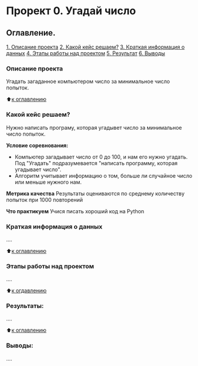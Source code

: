 # Прорект 0. Угадай число

## Оглавление.
[1. Описание проекта](https://github.com/Barakuda12345g1/barakuda_rep_v6/tree/main/project_0/README.md#Описание-проекта)
[2. Какой кейс решаем?](https://github.com/Barakuda12345g1/barakuda_rep_v6/tree/main/project_0/README.md#Какой-кейс-решаем)
[3. Краткая информация о данных](https://github.com/Barakuda12345g1/barakuda_rep_v6/tree/main/project_0/README.md#Краткая-информация-о-данных)
[4. Этапы работы над проектом](https://github.com/Barakuda12345g1/barakuda_rep_v6/tree/main/project_0/README.md#Этапы-работы-над-проектом)
[5. Результат](https://github.com/Barakuda12345g1/barakuda_rep_v6/tree/main/project_0/README.md#Результат)
[6. Выводы](https://github.com/Barakuda12345g1/barakuda_rep_v6/tree/main/project_0/README.md#Выводы)

### Описание проекта
Угадать загаданное компьютером число за минимальное число попыток.

:arrow_up:[к оглавлению]()


### Какой кейс решаем?
Нужно написать програму, которая угадывет число за минимальное число попыток.

**Условие соревнования:**
- Компьютер загадывает число от 0 до 100, и нам его нужно угадать. Под "Угадать" подразумевается "написать программу, которая угадывает число".
- Алгоритм учитывает информацию о том, больше ли случайное число или меньше нужного нам.

**Метрика качества**
Результаты оцениваются по среднему количеству попыток при 1000 повторений

**Что практикуем**
Учися писать хороший код на Python


### Краткая информация о данных
....

:arrow_up:[к оглавлению](______)


### Этапы работы над проектом
....

:arrow_up:[к огдавлению](_____)


### Результаты:
....

:arrow_up:[к оглавлению](______)


### Выводы:
....

